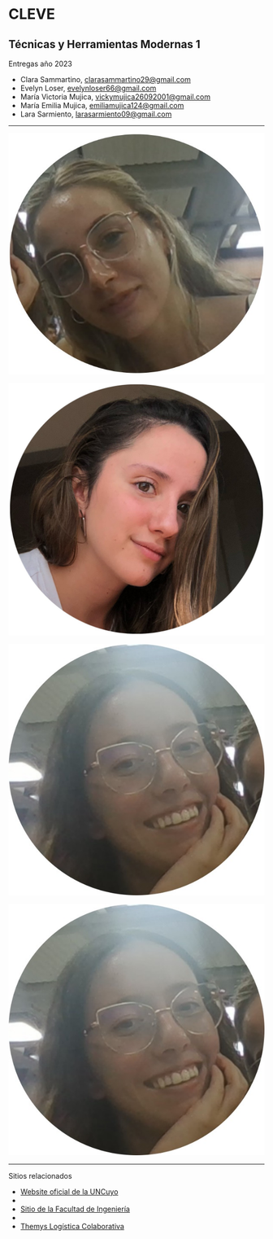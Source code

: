 # CLEVE
## Técnicas y Herramientas Modernas 1
Entregas año 2023
* Clara Sammartino, <clarasammartino29@gmail.com>
* Evelyn Loser, <evelynloser66@gmail.com>
* María Victoria Mujica, <vickymujica26092001@gmail.com>
* María Emilia Mujica, <emiliamujica124@gmail.com>
* Lara Sarmiento, <larasarmiento09@gmail.com>

<hr>

![cambiar foto](D9C468A5-1870-4046-A304-C957341ED4E0.jpg)

![cambiar foto](07C922A3-8A40-4129-93EF-C82FF025028E.jpg)

![cambiar foto](CA9838FE-13B2-478F-A16B-7102D010373E.jpg)

![cambiar foto](CA9838FE-13B2-478F-A16B-7102D010373E.jpg)

<hr>
Sitios relacionados

* [Website oficial de la UNCuyo](http://www.uncu.edu.ar)
* 
* [Sitio de la Facultad de Ingeniería](http://fing.uncu.edu.ar)
* 
* [Themys Logística Colaborativa](http://themys.sid.uncu.edu.ar)
